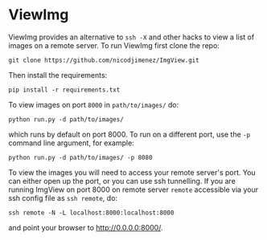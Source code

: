# ViewImg

ViewImg provides an alternative to `ssh -X` and other hacks to view a list of images on a remote server.
To run ViewImg first clone the repo:
```
git clone https://github.com/nicodjimenez/ImgView.git
```

Then install the requirements:
```
pip install -r requirements.txt
```

To view images on port `8000` in `path/to/images/` do:
```
python run.py -d path/to/images/
```
which runs by default on port 8000.  To run on a different port, use the `-p` command line argument, for example:
```
python run.py -d path/to/images/ -p 8080
```

To view the images you will need to access your remote server's port.  You can either open up the port, or you can use ssh tunnelling.  If you are running ImgView on port 8000 on remote server `remote` accessible via your ssh config file as `ssh remote`, do:
```
ssh remote -N -L localhost:8000:localhost:8000
```
and point your browser to <http://0.0.0.0:8000/>.


